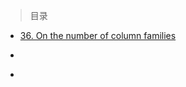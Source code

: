 

> 目录

- [36. On the number of column families](https://github.com/ZGG2016/knowledgesystem/blob/master/09%20HBase/%E5%AE%98%E7%BD%91%E9%98%85%E8%AF%BB/HBase%20and%20Schema%20Design/36.%20On%20the%20number%20of%20column%20families.md)

- []()

- []()